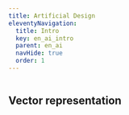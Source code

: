 ```yaml
---
title: Artificial Design
eleventyNavigation:
  title: Intro
  key: en_ai_intro
  parent: en_ai
  navHide: true
  order: 1
---
```


<style>
  #preview { width: 1px; height: 1px; overflow:hidden; visibility:hidden;}
  #table { font-size:8px; }
  #table tr, #table td, #table table {
    padding:0;
    margin:0;
    text-align:center;
  }
  #table td{
    padding-top:1px;
  }
  #table, #table table{
    width: 100%;
  }
  #canvas{
    text-align:center;
  }
  canvas{
    margin: 50px auto;
  }
</style>

<div id="input"></div>
<div id="preview"></div>
<div id="canvas"></div>

<h2>Vector representation</h2>
<div id="table"><table></table></div>


<script>
let input;
let img, imgW, imgH;

const t = document.querySelector("#table table");

function setup() {
  input = createFileInput(handleFile);
  input.parent(document.querySelector("#input"));
  const canvas = createCanvas(512, 1536 + 3 * 50);
  canvas.parent("#canvas");
  noLoop();
}

function handleFile(file) {
  if (file.type === 'image') {
    document.querySelector("#preview").innerHTML = "";
    img = createImg(file.data, '', 'anonymous', () => {
      img.parent("#preview");
      imgW = img.width;
      imgH = img.height;

      const iSize = 64;

      background(255);

      textSize(16);
      fill("black");
      noStroke();
      text("Reformat image dimensions", 0, 40);

      translate(0, 50);

      const g = createGraphics(iSize, iSize);
      let ratio = 0;
      if (imgW > imgH) {
        ratio = iSize / imgW;
      } else {
        ratio = iSize / imgH;
      }
      g.background("black");
      g.image(
        img,
        (iSize - imgW * ratio) / 2,
        (iSize - imgH * ratio) / 2,
        imgW * ratio,
        imgH * ratio,
        0, 0,
        imgW, imgH
      );
      g.loadPixels();

      stroke("black");

      push();

      fill("black");
      rect(0,0,512,512);
      image(
        img,
        (iSize - imgW * ratio) / 2 * 8,
        (iSize - imgH * ratio) / 2 * 8,
        imgW * ratio * 8,
        imgH * ratio * 8,
        0, 0,
        imgW, imgH
      );
      noFill();
      rect(
        (iSize - imgW * ratio) / 2 * 8,
        (iSize - imgH * ratio) / 2 * 8,
        imgW * ratio * 8,
        imgH * ratio * 8
      );

      translate(0, 512);

      textSize(16);
      fill("black");
      noStroke();
      text("Reduce image size", 1, 40);

      stroke(0);
      translate(0, 50);
      
      for (let x = 0; x < iSize; x += 1) {
        for (let y = 0; y < iSize; y += 1) {
          const id = (y*iSize + x) * 4;
          fill(g.pixels[id], g.pixels[id + 1], g.pixels[id + 2]);
          rect(x * 8, y * 8, 8, 8);
        }
      }

      translate(0, 512);

      textSize(16);
      fill("black");
      noStroke();
      text("Reduce colors", 1, 40);
      stroke(0);
      translate(0, 50);

      for (let x = 0; x < iSize; x += 1) {
        for (let y = 0; y < iSize; y += 1) {
          const id = (y*iSize + x) * 4;
          fill((g.pixels[id] + g.pixels[id + 1] + g.pixels[id + 2]) / 3);
          rect(x * 8, y * 8, 8, 8);
        }
      }

      pop();

      t.innerHTML = "";
      let tb = "";

      for (let x = 0; x < iSize; x += 1) {
        tb += "<tr>";
        for (let y = 0; y < iSize; y += 1) {
          const id = (y*iSize + x) * 4;
          tb += `<td>${Math.round((g.pixels[id] + g.pixels[id + 1] + g.pixels[id + 2]) / 3)}</td>`;
        }
        tb += "</tr>";
      }

      t.innerHTML = tb;
    });
  } else {
    img = null;
  }
}
</script>